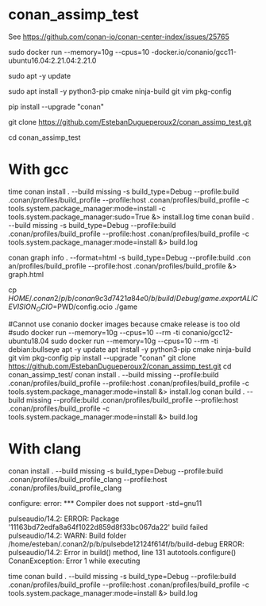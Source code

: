 # conan_assimp_test

See https://github.com/conan-io/conan-center-index/issues/25765

sudo docker run --memory=10g --cpus=10 -docker.io/conanio/gcc11-ubuntu16.04:2.21.04:2.21.0

sudo apt -y update

sudo apt install -y python3-pip cmake ninja-build git vim pkg-config

pip install --upgrade "conan"

git clone https://github.com/EstebanDugueperoux2/conan_assimp_test.git

cd conan_assimp_test

# With gcc
time conan install . --build missing -s build_type=Debug --profile:build .conan/profiles/build_profile --profile:host .conan/profiles/build_profile -c tools.system.package_manager:mode=install  -c tools.system.package_manager:sudo=True	 &> install.log
time conan build .   --build missing -s build_type=Debug --profile:build .conan/profiles/build_profile --profile:host .conan/profiles/build_profile -c tools.system.package_manager:mode=install &> build.log

conan graph info . --format=html  -s build_type=Debug --profile:build .con
an/profiles/build_profile --profile:host .conan/profiles/build_profile &> graph.html

cp $HOME/.conan2/p/b/conan9c3d7421a84e0/b/build/Debug/game .
export ALICEVISION_OCIO=$PWD/config.ocio
./game

#Cannot use conanio docker images because cmake release is too old
#sudo docker run --memory=10g --cpus=10 --rm -ti  conanio/gcc12-ubuntu18.04
sudo docker run --memory=10g --cpus=10 --rm -ti debian:bullseye
apt -y update
apt install -y python3-pip cmake ninja-build git vim pkg-config
pip install --upgrade "conan"
git clone https://github.com/EstebanDugueperoux2/conan_assimp_test.git
cd conan_assimp_test/
conan install . --build missing --profile:build .conan/profiles/build_profile --profile:host .conan/profiles/build_profile -c tools.system.package_manager:mode=install &> install.log
conan build . --build missing --profile:build .conan/profiles/build_profile --profile:host .conan/profiles/build_profile -c tools.system.package_manager:mode=install &> build.log

# With clang

conan install . --build missing -s build_type=Debug --profile:build .conan/profiles/build_profile_clang --profile:host .conan/profiles/build_profile_clang

configure: error: *** Compiler does not support -std=gnu11

pulseaudio/14.2: ERROR: 
Package '11163bd72edfa8a64f1022d859d8f33bc067da22' build failed
pulseaudio/14.2: WARN: Build folder /home/esteban/.conan2/p/b/pulsebde12124f614f/b/build-debug
ERROR: pulseaudio/14.2: Error in build() method, line 131
	autotools.configure()
	ConanException: Error 1 while executing


time conan build . --build missing -s build_type=Debug --profile:build .conan/profiles/build_profile --profile:host .conan/profiles/build_profile -c tools.system.package_manager:mode=install &> build.log

